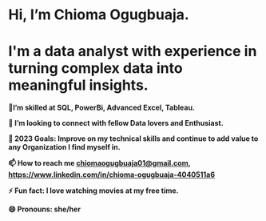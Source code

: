 # Hi, I’m Chioma Ogugbuaja.
# **I'm a data analyst with experience in turning complex data into meaningful insights.**
**🌱I’m skilled at SQL, PowerBi, Advanced Excel, Tableau.**

**💞️ I’m looking to connect with fellow Data lovers and Enthusiast.**

**🥅 2023 Goals: Improve on my technical skills and continue to add value to any Organization I find myself in.**

**📫 How to reach me chiomaogugbuaja01@gmail.com, https://www.linkedin.com/in/chioma-ogugbuaja-4040511a6**

**⚡ Fun fact: I love watching movies at my free time.**

**😄 Pronouns: she/her**
